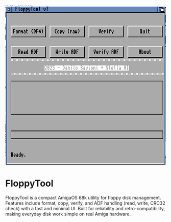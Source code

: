 ![Screenshot](Floppytool.png)
# FloppyTool
FloppyTool is a compact AmigaOS 68k utility for floppy disk management. Features include format, copy, verify, and ADF handling (read, write, CRC32 check) with a fast and minimal UI. Built for reliability and retro-compatibility, making everyday disk work simple on real Amiga hardware.

